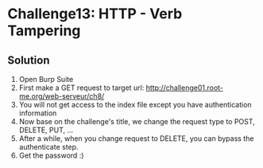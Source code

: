 # Challenge13: HTTP - Verb Tampering

## Solution

1. Open Burp Suite
2. First make a GET request to target url: http://challenge01.root-me.org/web-serveur/ch8/
3. You will not get access to the index file except you have authentication information
4. Now base on the challenge's title, we change the request type to POST, DELETE, PUT, ...
5. After a while, when you change request to DELETE, you can bypass the authenticate step.
6. Get the password :)
